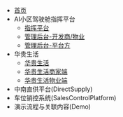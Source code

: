 * [首页](README)
* AI小区驾驶舱指挥平台
    * [指挥平台](AIOperationSystem-Web)
    * [管理后台-开发商/物业](AIOperationSystem-Tenant)
    * [管理后台-平台方](AIOperationSystem-Platform)
* 华贵生活
    * [华贵生活](App-User)
    * [华贵生活商家端](App-Shop)
    * [华贵生活物业端](App-Property)
* 中南直供平台(DirectSupply)
* 车位销控系统(SalesControlPlatform)
* 演示流程与关联内容(Demo)